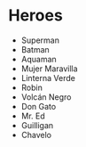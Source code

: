 # Heroes

* Superman
* Batman
* Aquaman
* Mujer Maravilla
* Linterna Verde
* Robin
* Volcán Negro
* Don Gato
* Mr. Ed
* Guilligan
* Chavelo



